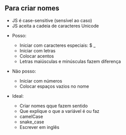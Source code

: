 ## Para criar nomes

* JS é case-sensitive (sensível ao caso)
* JS aceita a cadeia de caracteres Unicode

- Posso:
    * Iniciar com caracteres especiais: $ _
    * Iniciar com letras
    * Colocar acentos
    * Letras maiúsculas e minúsculas fazem diferença

- Não posso:
    * Iniciar com números
    * Colocar espaços vazios no nome

- Ideal:
    * Criar nomes qque fazem sentido
    * Que explique o que a variável é ou faz
    * camelCase
    * snake_case
    * Escrever em inglês